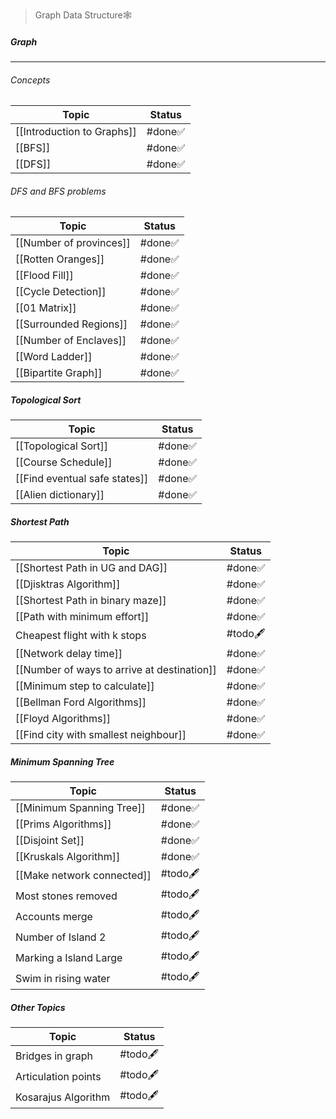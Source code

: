 > Graph Data Structure🕸️
##### Graph
---
###### Concepts
| Topic                      | Status |
| -------------------------- | ------ |
| [[Introduction to Graphs]] | #done✅ |
| [[BFS]]                    | #done✅ |
| [[DFS]]                    | #done✅ |
###### DFS and BFS problems
| Topic                   | Status  |
| ----------------------- | ------- |
| [[Number of provinces]] | #done✅  |
| [[Rotten Oranges]]      | #done✅  |
| [[Flood Fill]]          | #done✅  |
| [[Cycle Detection]]     | #done✅  |
| [[01 Matrix]]           | #done✅  |
| [[Surrounded Regions]]  | #done✅  |
| [[Number of Enclaves]]  | #done✅  |
| [[Word Ladder]]         | #done✅  |
| [[Bipartite Graph]]     | #done✅  |
##### Topological Sort
| Topic                         | Status  |
| ----------------------------- | ------- |
| [[Topological Sort]]          | #done✅  |
| [[Course Schedule]]           | #done✅  |
| [[Find eventual safe states]] | #done✅  |
| [[Alien dictionary]]          | #done✅  |
##### Shortest Path
| Topic                                       | Status   |
| ------------------------------------------- | -------- |
| [[Shortest Path in UG and DAG]]             | #done✅   |
| [[Djisktras Algorithm]]                     | #done✅   |
| [[Shortest Path in binary maze]]            | #done✅   |
| [[Path with minimum effort]]                | #done✅   |
| Cheapest flight with k stops                | #todo🖋️ |
| [[Network delay time]]                      | #done✅   |
| [[Number of ways to arrive at destination]] | #done✅   |
| [[Minimum step to calculate]]               | #done✅   |
| [[Bellman Ford Algorithms]]                 | #done✅   |
| [[Floyd Algorithms]]                        | #done✅   |
| [[Find city with smallest neighbour]]       | #done✅   |
##### Minimum Spanning Tree
| Topic                      | Status   |
| -------------------------- | -------- |
| [[Minimum Spanning Tree]]  | #done✅   |
| [[Prims Algorithms]]       | #done✅   |
| [[Disjoint Set]]           | #done✅   |
| [[Kruskals Algorithm]]     | #done✅   |
| [[Make network connected]] | #todo🖋️ |
| Most stones removed        | #todo🖋️ |
| Accounts merge             | #todo🖋️ |
| Number of Island 2         | #todo🖋️ |
| Marking a Island Large     | #todo🖋️ |
| Swim in rising water       | #todo🖋️ |
##### Other Topics
| Topic               | Status    |
| ------------------- | --------- |
| Bridges in graph    | #todo🖋️  |
| Articulation points | #todo🖋️  |
| Kosarajus Algorithm | #todo🖋️  |
